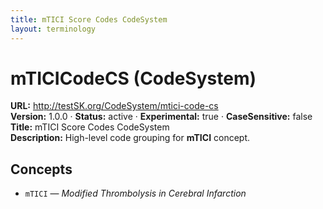 ```yaml
---
title: mTICI Score Codes CodeSystem
layout: terminology
---
```


# mTICICodeCS (CodeSystem)

**URL:** http://testSK.org/CodeSystem/mtici-code-cs  
**Version:** 1.0.0 · **Status:** active · **Experimental:** true · **CaseSensitive:** false  
**Title:** mTICI Score Codes CodeSystem  
**Description:** High-level code grouping for **mTICI** concept.

## Concepts
- `mTICI` — *Modified Thrombolysis in Cerebral Infarction*
